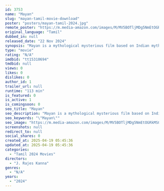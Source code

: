 ```yaml
---
id: 3753
name: "Mayan"
slug: "mayan-tamil-movie-download"
poster: "posters/mayan-tamil-2024.jpg"
remote_poster: "https://m.media-amazon.com/images/M/MV5BOTljMDg5NmEtOGRkMS00YWRlLWE1ZGEtMGNjM2I4YTM1MThiXkEyXkFqcGc@._V1_SX300.jpg"
original_language: "Tamil"
dubbed_in: null
released_date: "22 Nov 2024"
synopsis: "Mayan is a mythological mysterious film based on Indian mythology and Mayan tribes and their connection with the apocalypse of this world. Mayan talks about the origins of human and their end."
type: "movie"
rating: "N/A"
imdbid: "tt15310694"
tmdbid: null
views: 0
likes: 0
dislikes: 0
author_id: 1
trailer_url: null
runtime: "113 min"
is_featured: 0
is_active: 1
is_comingsoon: 0
seo_title: "Mayan"
seo_description: "Mayan is a mythological mysterious film based on Indian mythology and Mayan tribes and their connection with the apocalypse of this world. Mayan talks about the origins of human and their end."
seo_keywords: "\"Mayan\""
seo_image: "https://m.media-amazon.com/images/M/MV5BOTljMDg5NmEtOGRkMS00YWRlLWE1ZGEtMGNjM2I4YTM1MThiXkEyXkFqcGc@._V1_SX300.jpg"
screenshots: null
redirect_to: null
social_shares: 0
created_at: 2025-04-19 05:45:36
updated_at: 2025-04-19 05:45:36
categories:
  - "Tamil 2024 Movies"
directors:
  - "J. Rajes Kanna"
genres:
  - "N/A"
years:
  - "2024"
---
```

